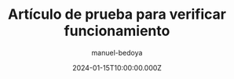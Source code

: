 ---
title: "Artículo de prueba para verificar funcionamiento"
slug: "test-articulo"
excerpt: "Este es un artículo de prueba creado específicamente para verificar que el sistema de contenido funciona correctamente en el despliegue."
image: "https://images.unsplash.com/photo-1558618666-fcd25c85cd64?ixlib=rb-4.0.3&auto=format&fit=crop&w=800&q=80"
date: 2024-01-15T10:00:00.000Z
author: "manuel-bedoya"
categories: ["alimentacion"]
tags: []
readingTime: 5
featured: true
showTableOfContents: true
status: "published"
seoTitle: "Artículo de prueba"
seoDescription: "Artículo de prueba para verificar funcionamiento."
---